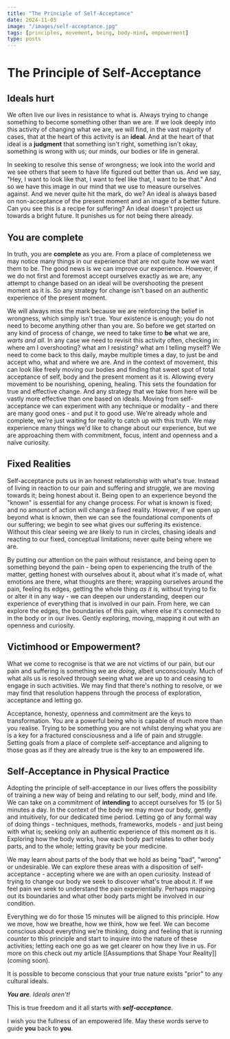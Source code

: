 ```yaml
---
title: "The Principle of Self-Acceptance"
date: 2024-11-05
image: "/images/self-acceptance.jpg"
tags: [principles, movement, being, body-mind, empowerment]
type: posts
---
```


# The Principle of Self-Acceptance
## Ideals hurt
We often live our lives in resistance to what is. Always trying to change something to become something other than we are. If we look deeply into this activity of changing what we are, we will find, in the vast majority of cases, that at the heart of this activity is an **ideal**. And at the heart of that ideal is a **judgment** that something isn't right, something isn't okay, something is wrong with us; our minds, our bodies or life in general. 

In seeking to resolve this sense of wrongness; we look into the world and we see others that seem to have life figured out better than us. And we say, "Hey, I want to look like that, I want to feel like that, I want to be that." And so we have this image in our mind that we use to measure ourselves against. And we never quite hit the mark, do we? An ideal is always based on non-acceptance of the present moment and an image of a better future. Can you see this is a recipe for suffering? An ideal doesn't project us towards a bright future. It punishes us for not being there already.
## You are complete
In truth, you are **complete** as you are. From a place of completeness we may notice many things in our experience that are not quite how we want them to be. The good news is we can improve our experience. However, if we do not first and foremost accept ourselves exactly as we are, any attempt to change based on an ideal will be overshooting the present moment as it is. So any strategy for change isn't based on an authentic experience of the present moment. 

We will always miss the mark because we are reinforcing the belief in wrongness, which simply isn't true. Your existence is enough; you do not need to become anything other than you are. So before we get started on any kind of process of change, we need to take time to **be** what we are, *warts and all*. In any case we need to revisit this activity often, checking in: where am I overshooting? what am I resisting? what am I telling myself? We need to come back to this daily, maybe multiple times a day, to just be and accept who, what and where we are. And in the context of movement, this can look like freely moving our bodies and finding that sweet spot of total acceptance of self, body and the present moment as it is. Allowing every movement to be nourishing, opening, healing. This sets the foundation for true and effective change. 
And any strategy that we take from here will be vastly more effective than one based on ideals. Moving from self-acceptance we can experiment with any technique or modality - and there are many good ones - and put it to good use. We're already whole and complete, we're just waiting for reality to catch up with this truth. We may experience many things we'd like to change about our experience, but we are approaching them with commitment, focus, intent and openness and a naïve curiosity. 
## Fixed Realities
Self-acceptance puts us in an honest relationship with what's true. Instead of living in reaction to our pain and suffering and struggle, we are moving towards it; being honest about it. Being open to an experience beyond the "known" is essential for any change process. For what is known is fixed; and no amount of action will change a fixed reality. However, if we open up beyond what is known, then we can see the foundational components of our suffering; we begin to see what gives our suffering its existence. Without this clear seeing we are likely to run in circles, chasing ideals and reacting to our fixed, conceptual limitations; never quite being where we are. 

By putting our attention on the pain without resistance, and being open to something beyond the pain - being open to experiencing the truth of the matter, getting honest with ourselves about it, about what it's made of, what emotions are there, what thoughts are there; wrapping ourselves around the pain, feeling its edges, getting the whole thing *as it is*, without trying to fix or alter it in any way - we can deepen our understanding, deepen our experience of everything that is involved in our pain. From here, we can explore the edges, the boundaries of this pain, where else it's connected to in the body or in our lives. Gently exploring, moving, mapping it out with an openness and curiosity. 
## Victimhood or Empowerment?
What we come to recognise is that we are not victims of our pain, but our pain and suffering is something we are *doing*, albeit unconsciously. Much of what ails us is resolved through seeing what we are up to and ceasing to engage in such activities. We may find that there's nothing to resolve, or we may find that resolution happens through the process of exploration, acceptance and letting go.

Acceptance, honesty, openness and commitment are the keys to transformation. You are a powerful being who is capable of much more than you realise. Trying to be something you are not whilst denying what you are is a key for a fractured consciousness and a life of pain and struggle. Setting goals from a place of complete self-acceptance and aligning to those goas as if they are already true is the key to an empowered life. 
## Self-Acceptance in Physical Practice
Adopting the principle of self-acceptance in our lives offers the possibility of training a new way of being and relating to our self, body, mind and life. We can take on a commitment of **intending** to accept ourselves for 15 (or 5) minutes a day. In the context of the body we may move our body, gently and intuitively, for our dedicated time period. Letting go of any formal way of doing things - techniques, methods, frameworks, models - and just being with what is; seeking only an authentic experience of this moment *as* it is. Exploring how the body works, how each body part relates to other body parts, and to the whole; letting gravity be your medicine. 

We may learn about parts of the body that we hold as being "bad", "wrong" or undesirable. We can explore these areas with a disposition of self-acceptance - accepting where we are with an open curiosity. Instead of trying to change our body we seek to discover what's true about it. If we feel pain we seek to understand the pain experientially. Perhaps mapping out its boundaries and what other body parts might be involved in our condition. 

Everything we do for those 15 minutes will be aligned to this principle. How we move, how we breathe, how we think, how we feel. We can become conscious about everything we're thinking, doing and feeling that is running *counter* to this principle and start to inquire into the nature of these activities; letting each one go as we get clearer on how they live in us. For more on this check out my article [[Assumptions that Shape Your Reality]] (coming soon).

It is possible to become conscious that your true nature exists "prior" to any cultural ideals.

***You are**. Ideals aren't!*

This is true freedom and it all starts with ***self-acceptance***. 

I wish you the fullness of an empowered life. May these words serve to guide **you** back to **you**. 
